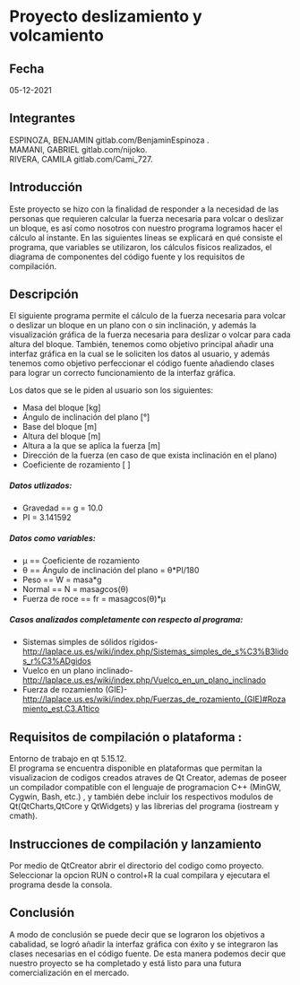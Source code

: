 # Proyecto deslizamiento y volcamiento

## Fecha 
05-12-2021

## Integrantes

ESPINOZA, BENJAMIN gitlab.com/BenjaminEspinoza .  
MAMANI, GABRIEL gitlab.com/nijoko.  
RIVERA, CAMILA gitlab.com/Cami_727.  

## Introducción

Este proyecto se hizo con la finalidad de responder a la necesidad de las personas que requieren calcular la fuerza necesaria para volcar o deslizar un bloque, es así como nosotros con nuestro programa logramos hacer el cálculo al instante. En las siguientes líneas se explicará en qué consiste el programa, que variables se utilizaron, los cálculos físicos realizados, el diagrama de componentes del código fuente y los requisitos de compilación.

## Descripción

El siguiente programa permite el cálculo de la fuerza necesaria para volcar o deslizar un bloque en un plano con o sin inclinación, y además la visualización gráfica de la fuerza necesaria para deslizar o volcar para cada altura del bloque. También, tenemos como objetivo principal añadir una interfaz gráfica en la cual se le soliciten los datos al usuario, y además tenemos como objetivo perfeccionar el código fuente añadiendo clases para lograr un correcto funcionamiento de la interfaz gráfica.

Los datos que se le piden al usuario son los siguientes:
- Masa del bloque [kg]
- Ángulo de inclinación del plano [°]
- Base del bloque [m]
- Altura del bloque [m]
- Altura a la que se aplica la fuerza [m]
- Dirección de la fuerza (en caso de que exista inclinación en el plano)
- Coeficiente de rozamiento [ ]

##### Datos utlizados:
- Gravedad == g = 10.0
- PI = 3.141592
##### Datos como variables:
- μ == Coeficiente de rozamiento
- θ == Ángulo de inclinación del plano = θ*PI/180
- Peso == W = masa*g
- Normal == N = masa*g*cos(θ)
- Fuerza de roce == fr = masa*g*cos(θ)*μ

##### Casos analizados completamente con respecto al programa:

- Sistemas simples de sólidos rígidos-http://laplace.us.es/wiki/index.php/Sistemas_simples_de_s%C3%B3lidos_r%C3%ADgidos  
- Vuelco en un plano inclinado-http://laplace.us.es/wiki/index.php/Vuelco_en_un_plano_inclinado  
- Fuerza de rozamiento (GIE)-http://laplace.us.es/wiki/index.php/Fuerzas_de_rozamiento_(GIE)#Rozamiento_est.C3.A1tico  

## Requisitos de compilación o plataforma :

Entorno de trabajo en qt 5.15.12.  
El programa se encuentra disponible en plataformas que permitan la visualizacion de codigos creados atraves de Qt Creator,
ademas de poseer un compilador compatible con el lenguaje de programacion C++ (MinGW, Cygwin, Bash, etc.) , y también debe incluir los respectivos modulos de Qt(QtCharts,QtCore y QtWidgets) y las librerias del programa (iostream y cmath).

## Instrucciones de compilación y lanzamiento

Por medio de QtCreator abrir el directorio del codigo como proyecto.  
Seleccionar la opcion RUN o control+R la cual compilara y ejecutara el programa desde la consola.

## Conclusión

A modo de conclusión se puede decir que se lograron los objetivos a cabalidad, se logró añadir la interfaz gráfica con éxito y se integraron las clases necesarias en el código fuente. De esta manera podemos decir que nuestro proyecto se ha completado y está listo para una futura comercialización en el mercado.

